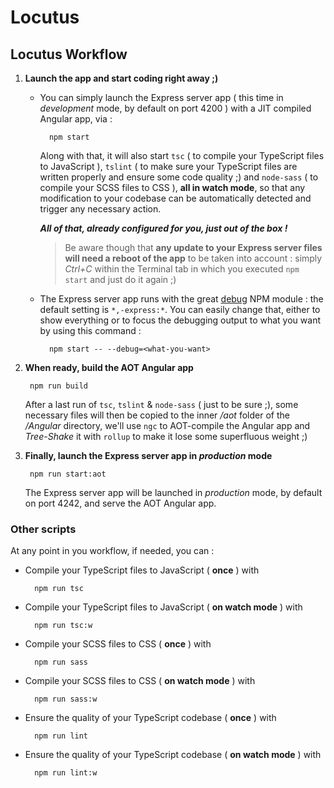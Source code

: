 # Locutus

## Locutus Workflow

1. **Launch the app and start coding right away ;)**
    * You can simply launch the Express server app ( this time in 
    _development_ mode, by default on port 4200 ) with a JIT compiled Angular app, 
    via :
    
            npm start
            
        Along with that, it will also start `tsc` 
        ( to compile your TypeScript files to JavaScript ), `tslint` 
        ( to make sure your TypeScript files are written properly and 
        ensure some code quality ;) and `node-sass` 
        ( to compile your SCSS files to CSS ), **all in watch mode**, 
        so that any modification to your codebase can be automatically detected
        and trigger any necessary action.
        
        _**All of that, already configured for you, just out of the box !**_
        
        > Be aware though that **any update to your Express server files will
        need a reboot of the app** to be taken into account : simply _Ctrl+C_ within 
        the Terminal tab in which you executed `npm start` and just do it again ;)
        
    * The Express server app runs with the great [debug](https://www.npmjs.com/package/debug) NPM module :
    the default setting is `*,-express:*`. You can easily change that, either to show
    everything or to focus the debugging output to what you want by using this command :
    
            npm start -- --debug=<what-you-want>

2. **When ready, build the AOT Angular app**

        npm run build

    After a last run of `tsc`, `tslint` & `node-sass` ( just to be sure ;), some necessary files will then 
    be copied to the inner _/aot_ folder of the _/Angular_ directory, we'll use `ngc` to AOT-compile the Angular app
    and _Tree-Shake_ it with `rollup` to make it lose some superfluous weight ;)
    
3. **Finally, launch the Express server app in _production_ mode**

        npm run start:aot

    The Express server app will be launched in _production_ mode, by default on port 4242,
    and serve the AOT Angular app.
    
### Other scripts

At any point in you workflow, if needed, you can :
* Compile your TypeScript files to JavaScript ( **once** ) with

        npm run tsc
        
* Compile your TypeScript files to JavaScript ( **on watch mode** ) with

        npm run tsc:w
        
* Compile your SCSS files to CSS ( **once** ) with

        npm run sass
        
* Compile your SCSS files to CSS ( **on watch mode** ) with

        npm run sass:w
        
* Ensure the quality of your TypeScript codebase ( **once** ) with

        npm run lint
        
* Ensure the quality of your TypeScript codebase ( **on watch mode** ) with

        npm run lint:w
